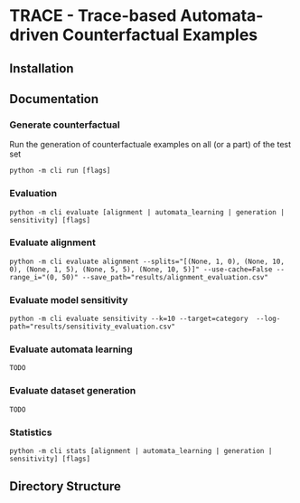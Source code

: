 # TRACE - Trace-based Automata-driven Counterfactual Examples

## Installation

## Documentation

### Generate counterfactual
Run the generation of counterfactuale examples on all (or a part) of the test set

```
python -m cli run [flags]
```

### Evaluation

```
python -m cli evaluate [alignment | automata_learning | generation | sensitivity] [flags]
```

### Evaluate alignment
```
python -m cli evaluate alignment --splits="[(None, 1, 0), (None, 10, 0), (None, 1, 5), (None, 5, 5), (None, 10, 5)]" --use-cache=False --range_i="(0, 50)" --save_path="results/alignment_evaluation.csv"
```

### Evaluate model sensitivity

```
python -m cli evaluate sensitivity --k=10 --target=category  --log-path="results/sensitivity_evaluation.csv"
```

### Evaluate automata learning
```
TODO
```

### Evaluate dataset generation
```
TODO
```
             

### Statistics

```
python -m cli stats [alignment | automata_learning | generation | sensitivity] [flags]
```

## Directory Structure

